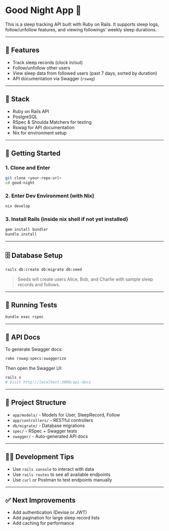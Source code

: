 # Good Night App 🌙

This is a sleep tracking API built with Ruby on Rails. It supports sleep logs, follow/unfollow features, and viewing followings’ weekly sleep durations.

---

## 🔧 Features

- Track sleep records (clock in/out)
- Follow/unfollow other users
- View sleep data from followed users (past 7 days, sorted by duration)
- API documentation via Swagger (`rswag`)

---

## 🧱 Stack

- Ruby on Rails API
- PostgreSQL
- RSpec & Shoulda Matchers for testing
- Rswag for API documentation
- Nix for environment setup

---

## 🚀 Getting Started

### 1. Clone and Enter

```bash
git clone <your-repo-url>
cd good-night
````

### 2. Enter Dev Environment (with Nix)

```bash
nix develop
```

### 3. Install Rails (inside nix shell if not yet installed)

```bash
gem install bundler
bundle install
```

---

## 🗄️ Database Setup

```bash
rails db:create db:migrate db:seed
```

> Seeds will create users Alice, Bob, and Charlie with sample sleep records and follows.

---

## 🧪 Running Tests

```bash
bundle exec rspec
```

---

## 📘 API Docs

To generate Swagger docs:

```bash
rake rswag:specs:swaggerize
```

Then open the Swagger UI:

```bash
rails s
# Visit http://localhost:3000/api-docs
```

---

## 📂 Project Structure

* `app/models/` - Models for User, SleepRecord, Follow
* `app/controllers/` - RESTful controllers
* `db/migrate/` - Database migrations
* `spec/` - RSpec + Swagger tests
* `swagger/` - Auto-generated API docs

---

## 👨‍💻 Development Tips

* Use `rails console` to interact with data
* Use `rails routes` to see all available endpoints
* Use `curl` or Postman to test endpoints manually

---

## ✅ Next Improvements

* Add authentication (Devise or JWT)
* Add pagination for large sleep record lists
* Add caching for performance

